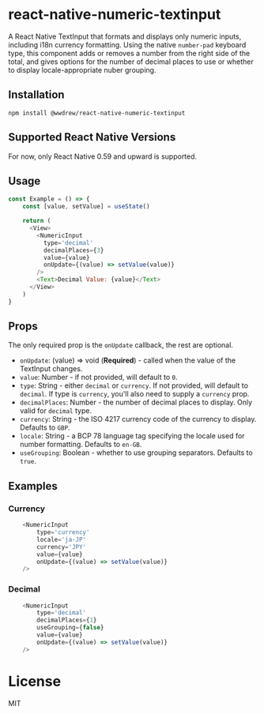 # react-native-numeric-textinput

A React Native TextInput that formats and displays only numeric inputs, including i18n currency formatting. Using the native `number-pad` keyboard type, this component adds or removes a number from the right side of the total, and gives options for the number of decimal places to use or whether to display locale-appropriate nuber grouping.

## Installation

```
npm install @wwdrew/react-native-numeric-textinput
```

## Supported React Native Versions

For now, only React Native 0.59 and upward is supported.

## Usage

```javascript
const Example = () => {
    const [value, setValue] = useState()

    return (
      <View>
        <NumericInput
          type='decimal'
          decimalPlaces={3}
          value={value}
          onUpdate={(value) => setValue(value)}
        />
        <Text>Decimal Value: {value}</Text>
      </View>
    )
}
```

## Props

The only required prop is the `onUpdate` callback, the rest are optional.

- `onUpdate`: (value) => void (**Required**) - called when the value of the TextInput changes.
- `value`: Number - if not provided, will default to `0`.
- `type`: String - either `decimal` or `currency`. If not provided, will default to `decimal`. If type is `currency`, you'll also need to supply a `currency` prop.
- `decimalPlaces`: Number - the number of decimal places to display. Only valid for `decimal` type.
- `currency`: String - the ISO 4217 currency code of the currency to display. Defaults to `GBP`.
- `locale`: String - a BCP 78 language tag specifying the locale used for number formatting. Defaults to `en-GB`.
- `useGrouping`: Boolean - whether to use grouping separators. Defaults to `true`.

## Examples

### Currency

```javascript
    <NumericInput
        type='currency'
        locale='ja-JP'
        currency='JPY'
        value={value}
        onUpdate={(value) => setValue(value)}
    />
```

### Decimal

```javascript
    <NumericInput
        type='decimal'
        decimalPlaces={1}
        useGrouping={false}
        value={value}
        onUpdate={(value) => setValue(value)}
    />
```

# License

MIT
